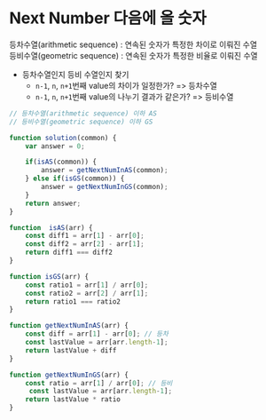 # Next Number 다음에 올 숫자

등차수열(arithmetic sequence) : 연속된 숫자가 특정한 차이로 이뤄진 수열   
등비수열(geometric sequence) : 연속된 숫자가 특정한 비율로 이뤄진 수열

- 등차수열인지 등비 수열인지 찾기
  - `n-1`, `n`, `n+1`번째 value의 차이가 일정한가? => 등차수열
  - `n-1`, `n`, `n+1`번째 value의 나누기 결과가 같은가? => 등비수열

```js
// 등차수열(arithmetic sequence) 이하 AS
// 등비수열(geometric sequence) 이하 GS

function solution(common) {
    var answer = 0;

    if(isAS(common)) {
        answer = getNextNumInAS(common);
    } else if(isGS(common)) {
        answer = getNextNumInGS(common);
    }
    return answer;
}

function  isAS(arr) {
    const diff1 = arr[1] - arr[0];
    const diff2 = arr[2] - arr[1];
    return diff1 === diff2
}

function isGS(arr) {
    const ratio1 = arr[1] / arr[0];
    const ratio2 = arr[2] / arr[1];
    return ratio1 === ratio2
}

function getNextNumInAS(arr) {
    const diff = arr[1] - arr[0]; // 등차
    const lastValue = arr[arr.length-1];
    return lastValue + diff
}

function getNextNumInGS(arr) {
    const ratio = arr[1] / arr[0]; // 등비
     const lastValue = arr[arr.length-1];
    return lastValue * ratio
}
```